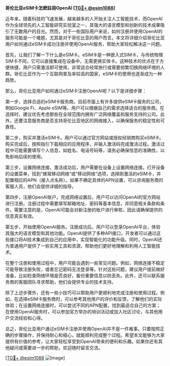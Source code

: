 **哥伦比亚eSIM卡怎麽註冊OpenAI [[TG💪+ @esim1088](https://t.me/s/esim1088)]**

近年来，随着科技的飞速发展，越来越多的人开始关注人工智能技术，而OpenAI作为全球领先的人工智能研究实验室之一，其强大的语言模型和创新的技术成果吸引了无数用户的目光。然而，对于一些国际用户来说，如何注册并使用OpenAI的服务可能是一个难题，尤其是对于哥伦比亚的用户而言。本文将详细介绍哥伦比亚用户如何通过eSIM卡成功注册并使用OpenAI服务，帮助大家轻松解决这一问题。

首先，让我们了解一下什么是eSIM卡。eSIM卡是一种嵌入式SIM卡，与传统物理SIM卡不同，它可以直接集成在设备中，无需更换实体卡。这种技术的优点在于方便快捷，用户只需激活即可使用，非常适合经常旅行或需要频繁切换网络环境的人群。哥伦比亚作为一个互联网普及率较高的国家，eSIM卡的使用也逐渐成为一种趋势。

那么，哥伦比亚用户如何通过eSIM卡注册OpenAI呢？以下是详细步骤：

第一步，选择合适的eSIM卡服务商。目前市面上有许多提供eSIM卡服务的公司，例如Google Fi、Apple eSIM等。用户可以根据自己的需求选择适合的服务商。在选择时，建议优先考虑那些在全球范围内拥有广泛网络覆盖和服务支持的公司。此外，还要注意服务商是否支持哥伦比亚地区的网络接入，以确保服务的稳定性和可靠性。

第二步，购买并激活eSIM卡。用户可以通过官方网站或授权经销商购买eSIM卡。购买完成后，按照指引下载相应的应用程序，并输入激活码完成激活过程。激活过程中可能需要填写个人信息，如姓名、电话号码等，请务必确保信息的准确性，以免影响后续的使用。

第三步，设置网络连接。激活成功后，用户需要在设备上设置网络连接。打开设备的设置菜单，找到“蜂窝移动网络”或“移动网络”选项，选择刚激活的eSIM卡，并配置相应的APN（接入点名称）。如果不确定具体的APN设置，可以咨询服务商的客服人员，他们会提供详细的指导。

第四步，注册OpenAI账户。完成网络设置后，用户可以访问OpenAI的官方网站进行注册。注册过程中需要填写邮箱地址、密码等基本信息，并同意相关条款和条件。需要注意的是，OpenAI可能会对新注册的账户进行审核，因此请确保提供的信息真实有效。

第五步，开始使用OpenAI服务。注册成功后，用户可以登录OpenAI平台，体验其强大的语言模型和其他功能。OpenAI提供了多种API接口，开发者可以通过这些接口将AI技术集成到自己的应用中，实现智能化的功能升级。同时，OpenAI还为普通用户提供了一些实用工具和资源，帮助他们更好地理解和利用人工智能技术。

在整个注册和使用过程中，用户可能会遇到一些常见问题。例如，网络连接不稳定可能导致注册失败，或者忘记密码无法登录等。针对这些问题，建议用户提前做好准备，比如检查网络环境是否良好，备份重要信息以防丢失。此外，还可以联系服务商的客服团队寻求帮助，他们会提供专业的技术支持。

除了上述步骤外，还有一些小技巧可以帮助用户更顺利地完成注册和使用过程。例如，在选择eSIM卡服务商时，可以参考其他用户的评价和反馈，了解他们的实际体验；在设置网络连接时，可以尝试不同的APN配置，找到最适合自己的方案；在使用OpenAI服务时，可以参加官方举办的培训活动或加入社区讨论，与其他用户交流经验和心得。

总之，哥伦比亚用户通过eSIM卡注册并使用OpenAI并不是一件难事。只要按照正确的步骤操作，并保持耐心和细心，就能顺利完成整个过程。希望本文能够为大家提供有价值的参考，让大家轻松享受到OpenAI带来的便利和乐趣。如果你还有其他疑问或需要进一步的帮助，欢迎随时留言交流。

[[TG💪+ @esim1088](https://t.me/s/esim1088) ![Image](https://i.postimg.cc/4NQfJmqS/Snipaste-2025-05-13-00-14-12.png)]